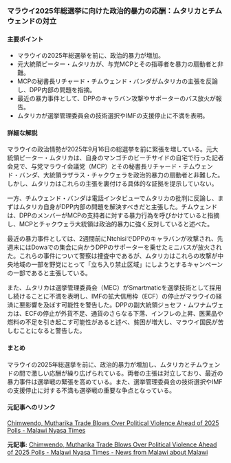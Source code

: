 ### マラウイ2025年総選挙に向けた政治的暴力の応酬：ムタリカとチムウェンドの対立

#### 主要ポイント
- マラウイの2025年総選挙を前に、政治的暴力が増加。
- 元大統領ピーター・ムタリカが、与党MCPとその指導者を暴力の扇動者と非難。
- MCPの秘書長リチャード・チムウェンド・バンダがムタリカの主張を反論し、DPP内部の問題を指摘。
- 最近の暴力事件として、DPPのキャラバン攻撃やサポーターのバス放火が報告。
- ムタリカが選挙管理委員会の技術選択やIMFの支援停止に不満を表明。

#### 詳細な解説

マラウイの政治情勢が2025年9月16日の総選挙を前に緊張を増している。元大統領ピーター・ムタリカは、自身のマンゴチのビーチサイドの自宅で行った記者会見で、与党マラウイ会議党（MCP）とその秘書長リチャード・チムウェンド・バンダ、大統領ラザラス・チャクウェラを政治的暴力の扇動者と非難した。しかし、ムタリカはこれらの主張を裏付ける具体的な証拠を提示していない。

一方、チムウェンド・バンダは電話インタビューでムタリカの批判に反論し、まずはムタリカ自身がDPP内部の問題を解決すべきだと主張した。チムウェンドは、DPPのメンバーがMCPの支持者に対する暴力行為を呼びかけていると指摘し、MCPとチャクウェラ大統領は政治的暴力に強く反対していると述べた。

最近の暴力事件としては、2週間前にNtchisiでDPPのキャラバンが攻撃され、先週末にはDowaでの集会に向かうDPPのサポーターを乗せたミニバスが放火された。これらの事件について警察は捜査中であるが、ムタリカはこれらの攻撃が中央地域の一部を野党にとって「立ち入り禁止区域」にしようとするキャンペーンの一部であると主張している。

また、ムタリカは選挙管理委員会（MEC）がSmartmaticを選挙技術として採用し続けることに不満を表明し、IMFの拡大信用枠（ECF）の停止がマラウイの経済に悪影響を及ぼす可能性を警告した。DPPの副大統領ジョセフ・ムワナムヴェカは、ECFの停止が外貨不足、通貨のさらなる下落、インフレの上昇、医薬品や燃料の不足を引き起こす可能性があると述べ、貧困が増大し、マラウイ国民が苦しむことになると警告した。

#### まとめ

マラウイの2025年総選挙を前に、政治的暴力が増加し、ムタリカとチムウェンドの間で激しい応酬が繰り広げられている。両者の主張は対立しており、最近の暴力事件は選挙戦の緊張を高めている。また、選挙管理委員会の技術選択やIMFの支援停止に対する不満も選挙戦の重要な争点となっている。

#### 元記事へのリンク
[Chimwendo, Mutharika Trade Blows Over Political Violence Ahead of 2025 Polls - Malawi Nyasa Times](https://www.nyasatimes.com/chimwendo-mutharika-trade-blows-over-political-violence-ahead-of-2025-polls/)

**元記事:** [Chimwendo, Mutharika Trade Blows Over Political Violence Ahead of 2025 Polls - Malawi Nyasa Times - News from Malawi about Malawi](https://www.nyasatimes.com/chimwendo-mutharika-trade-blows-over-political-violence-ahead-of-2025-polls/)